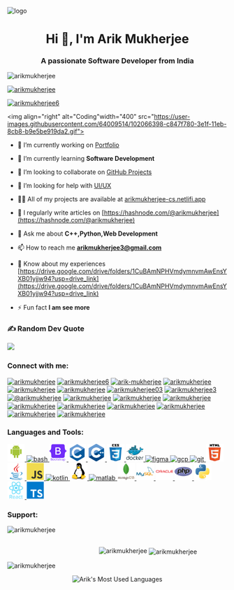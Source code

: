 ![logo](https://si.wsj.net/public/resources/images/OG-DV513_202002_M_20200221131814.gif)
<h1 align="center">Hi 👋, I'm Arik Mukherjee</h1>
<h3 align="center">A passionate Software Developer from India</h3>

<p align="left"> <img src="https://komarev.com/ghpvc/?username=arikmukherjee&label=Profile%20views&color=0e75b6&style=flat" alt="arikmukherjee" /> </p>

<p align="left"> <a href="https://github.com/ryo-ma/github-profile-trophy"><img src="https://github-profile-trophy.vercel.app/?username=arikmukherjee" alt="arikmukherjee" /></a> </p>

<p align="left"> <a href="https://twitter.com/arikmukherjee6" target="blank"><img src="https://img.shields.io/twitter/follow/arikmukherjee6?logo=twitter&style=for-the-badge" alt="arikmukherjee6" /></a> </p>

<img align="right" alt="Coding"width="400" src="https://user-images.githubusercontent.com/64009514/102066398-c847f780-3e1f-11eb-8cb8-b9e5be919da2.gif">

- 🔭 I’m currently working on [Portfolio](arikmukherjee-cs.netlifi.app)

- 🌱 I’m currently learning **Software Development**

- 👯 I’m looking to collaborate on [GitHub Projects](https://github.com/arikmukherjee)

- 🤝 I’m looking for help with [UI/UX](https://github.com/arikmukherjee)

- 👨‍💻 All of my projects are available at [arikmukherjee-cs.netlifi.app](arikmukherjee-cs.netlifi.app)

- 📝 I regularly write articles on [https://hashnode.com/@arikmukherjee](https://hashnode.com/@arikmukherjee)

- 💬 Ask me about **C++,Python,Web Development**

- 📫 How to reach me **arikmukherjee3@gmail.com**

- 📄 Know about my experiences [https://drive.google.com/drive/folders/1CuBAmNPHVmdymnvmAwEnsYXB01yjjw94?usp=drive_link](https://drive.google.com/drive/folders/1CuBAmNPHVmdymnvmAwEnsYXB01yjjw94?usp=drive_link)

- ⚡ Fun fact **I am see more**
  
### ✍️ Random Dev Quote
![](https://quotes-github-readme.vercel.app/api?type=horizontal&theme=radical)

<h3 align="left">Connect with me:</h3>
<p align="left">
<a href="https://codepen.io/arikmukherjee" target="blank"><img align="center" src="https://raw.githubusercontent.com/rahuldkjain/github-profile-readme-generator/master/src/images/icons/Social/codepen.svg" alt="arikmukherjee" height="30" width="40" /></a>
<a href="https://twitter.com/arikmukherjee6" target="blank"><img align="center" src="https://raw.githubusercontent.com/rahuldkjain/github-profile-readme-generator/master/src/images/icons/Social/twitter.svg" alt="arikmukherjee6" height="30" width="40" /></a>
<a href="https://linkedin.com/in/arik-mukherjee" target="blank"><img align="center" src="https://raw.githubusercontent.com/rahuldkjain/github-profile-readme-generator/master/src/images/icons/Social/linked-in-alt.svg" alt="arik-mukherjee" height="30" width="40" /></a>
<a href="https://stackoverflow.com/users/arikmukherjee" target="blank"><img align="center" src="https://raw.githubusercontent.com/rahuldkjain/github-profile-readme-generator/master/src/images/icons/Social/stack-overflow.svg" alt="arikmukherjee" height="30" width="40" /></a>
<a href="https://codesandbox.com/arikmukherjee" target="blank"><img align="center" src="https://raw.githubusercontent.com/rahuldkjain/github-profile-readme-generator/master/src/images/icons/Social/codesandbox.svg" alt="arikmukherjee" height="30" width="40" /></a>
<a href="https://kaggle.com/arikmukherjee" target="blank"><img align="center" src="https://raw.githubusercontent.com/rahuldkjain/github-profile-readme-generator/master/src/images/icons/Social/kaggle.svg" alt="arikmukherjee" height="30" width="40" /></a>
<a href="https://fb.com/arikmukherjee03" target="blank"><img align="center" src="https://raw.githubusercontent.com/rahuldkjain/github-profile-readme-generator/master/src/images/icons/Social/facebook.svg" alt="arikmukherjee03" height="30" width="40" /></a>
<a href="https://instagram.com/arikmukherjee3" target="blank"><img align="center" src="https://raw.githubusercontent.com/rahuldkjain/github-profile-readme-generator/master/src/images/icons/Social/instagram.svg" alt="arikmukherjee3" height="30" width="40" /></a>
<a href="https://hashnode.com/@arikmukherjee" target="blank"><img align="center" src="https://raw.githubusercontent.com/rahuldkjain/github-profile-readme-generator/master/src/images/icons/Social/hashnode.svg" alt="@arikmukherjee" height="30" width="40" /></a>
<a href="https://medium.com/arikmukherjee" target="blank"><img align="center" src="https://raw.githubusercontent.com/rahuldkjain/github-profile-readme-generator/master/src/images/icons/Social/medium.svg" alt="arikmukherjee" height="30" width="40" /></a>
<a href="https://www.youtube.com/c/arikmukherjee" target="blank"><img align="center" src="https://raw.githubusercontent.com/rahuldkjain/github-profile-readme-generator/master/src/images/icons/Social/youtube.svg" alt="arikmukherjee" height="30" width="40" /></a>
<a href="https://www.codechef.com/users/arikmukherjee" target="blank"><img align="center" src="https://cdn.jsdelivr.net/npm/simple-icons@3.1.0/icons/codechef.svg" alt="arikmukherjee" height="30" width="40" /></a>
<a href="https://www.hackerrank.com/arikmukherjee" target="blank"><img align="center" src="https://raw.githubusercontent.com/rahuldkjain/github-profile-readme-generator/master/src/images/icons/Social/hackerrank.svg" alt="arikmukherjee" height="30" width="40" /></a>
<a href="https://codeforces.com/profile/arikmukherjee" target="blank"><img align="center" src="https://raw.githubusercontent.com/rahuldkjain/github-profile-readme-generator/master/src/images/icons/Social/codeforces.svg" alt="arikmukherjee" height="30" width="40" /></a>
<a href="https://www.leetcode.com/arikmukherjee" target="blank"><img align="center" src="https://raw.githubusercontent.com/rahuldkjain/github-profile-readme-generator/master/src/images/icons/Social/leet-code.svg" alt="arikmukherjee" height="30" width="40" /></a>
<a href="https://www.hackerearth.com/arikmukherjee" target="blank"><img align="center" src="https://raw.githubusercontent.com/rahuldkjain/github-profile-readme-generator/master/src/images/icons/Social/hackerearth.svg" alt="arikmukherjee" height="30" width="40" /></a>
<a href="https://auth.geeksforgeeks.org/user/arikmukherjee" target="blank"><img align="center" src="https://raw.githubusercontent.com/rahuldkjain/github-profile-readme-generator/master/src/images/icons/Social/geeks-for-geeks.svg" alt="arikmukherjee" height="30" width="40" /></a>
<a href="https://discord.gg/arikmukherjee" target="blank"><img align="center" src="https://raw.githubusercontent.com/rahuldkjain/github-profile-readme-generator/master/src/images/icons/Social/discord.svg" alt="arikmukherjee" height="30" width="40" /></a>
</p>

<h3 align="left">Languages and Tools:</h3>
<p align="left"> <a href="https://developer.android.com" target="_blank" rel="noreferrer"> <img src="https://raw.githubusercontent.com/devicons/devicon/master/icons/android/android-original-wordmark.svg" alt="android" width="40" height="40"/> </a> <a href="https://www.gnu.org/software/bash/" target="_blank" rel="noreferrer"> <img src="https://www.vectorlogo.zone/logos/gnu_bash/gnu_bash-icon.svg" alt="bash" width="40" height="40"/> </a> <a href="https://getbootstrap.com" target="_blank" rel="noreferrer"> <img src="https://raw.githubusercontent.com/devicons/devicon/master/icons/bootstrap/bootstrap-plain-wordmark.svg" alt="bootstrap" width="40" height="40"/> </a> <a href="https://www.cprogramming.com/" target="_blank" rel="noreferrer"> <img src="https://raw.githubusercontent.com/devicons/devicon/master/icons/c/c-original.svg" alt="c" width="40" height="40"/> </a> <a href="https://www.w3schools.com/cpp/" target="_blank" rel="noreferrer"> <img src="https://raw.githubusercontent.com/devicons/devicon/master/icons/cplusplus/cplusplus-original.svg" alt="cplusplus" width="40" height="40"/> </a> <a href="https://www.w3schools.com/css/" target="_blank" rel="noreferrer"> <img src="https://raw.githubusercontent.com/devicons/devicon/master/icons/css3/css3-original-wordmark.svg" alt="css3" width="40" height="40"/> </a> <a href="https://www.docker.com/" target="_blank" rel="noreferrer"> <img src="https://raw.githubusercontent.com/devicons/devicon/master/icons/docker/docker-original-wordmark.svg" alt="docker" width="40" height="40"/> </a> <a href="https://www.figma.com/" target="_blank" rel="noreferrer"> <img src="https://www.vectorlogo.zone/logos/figma/figma-icon.svg" alt="figma" width="40" height="40"/> </a> <a href="https://cloud.google.com" target="_blank" rel="noreferrer"> <img src="https://www.vectorlogo.zone/logos/google_cloud/google_cloud-icon.svg" alt="gcp" width="40" height="40"/> </a> <a href="https://git-scm.com/" target="_blank" rel="noreferrer"> <img src="https://www.vectorlogo.zone/logos/git-scm/git-scm-icon.svg" alt="git" width="40" height="40"/> </a> <a href="https://www.w3.org/html/" target="_blank" rel="noreferrer"> <img src="https://raw.githubusercontent.com/devicons/devicon/master/icons/html5/html5-original-wordmark.svg" alt="html5" width="40" height="40"/> </a> <a href="https://www.java.com" target="_blank" rel="noreferrer"> <img src="https://raw.githubusercontent.com/devicons/devicon/master/icons/java/java-original.svg" alt="java" width="40" height="40"/> </a> <a href="https://developer.mozilla.org/en-US/docs/Web/JavaScript" target="_blank" rel="noreferrer"> <img src="https://raw.githubusercontent.com/devicons/devicon/master/icons/javascript/javascript-original.svg" alt="javascript" width="40" height="40"/> </a> <a href="https://kotlinlang.org" target="_blank" rel="noreferrer"> <img src="https://www.vectorlogo.zone/logos/kotlinlang/kotlinlang-icon.svg" alt="kotlin" width="40" height="40"/> </a> <a href="https://www.linux.org/" target="_blank" rel="noreferrer"> <img src="https://raw.githubusercontent.com/devicons/devicon/master/icons/linux/linux-original.svg" alt="linux" width="40" height="40"/> </a> <a href="https://www.mathworks.com/" target="_blank" rel="noreferrer"> <img src="https://upload.wikimedia.org/wikipedia/commons/2/21/Matlab_Logo.png" alt="matlab" width="40" height="40"/> </a> <a href="https://www.mongodb.com/" target="_blank" rel="noreferrer"> <img src="https://raw.githubusercontent.com/devicons/devicon/master/icons/mongodb/mongodb-original-wordmark.svg" alt="mongodb" width="40" height="40"/> </a> <a href="https://www.mysql.com/" target="_blank" rel="noreferrer"> <img src="https://raw.githubusercontent.com/devicons/devicon/master/icons/mysql/mysql-original-wordmark.svg" alt="mysql" width="40" height="40"/> </a> <a href="https://www.oracle.com/" target="_blank" rel="noreferrer"> <img src="https://raw.githubusercontent.com/devicons/devicon/master/icons/oracle/oracle-original.svg" alt="oracle" width="40" height="40"/> </a> <a href="https://www.php.net" target="_blank" rel="noreferrer"> <img src="https://raw.githubusercontent.com/devicons/devicon/master/icons/php/php-original.svg" alt="php" width="40" height="40"/> </a> <a href="https://www.python.org" target="_blank" rel="noreferrer"> <img src="https://raw.githubusercontent.com/devicons/devicon/master/icons/python/python-original.svg" alt="python" width="40" height="40"/> </a> <a href="https://reactjs.org/" target="_blank" rel="noreferrer"> <img src="https://raw.githubusercontent.com/devicons/devicon/master/icons/react/react-original-wordmark.svg" alt="react" width="40" height="40"/> </a> <a href="https://www.typescriptlang.org/" target="_blank" rel="noreferrer"> <img src="https://raw.githubusercontent.com/devicons/devicon/master/icons/typescript/typescript-original.svg" alt="typescript" width="40" height="40"/> </a> </p>

<h3 align="left">Support:</h3>
<p><a href="https://www.buymeacoffee.com/arikmukherjee"> <img align="left" src="https://cdn.buymeacoffee.com/buttons/v2/default-yellow.png" height="50" width="210" alt="arikmukherjee" /></a></p><br><br>

<p><img align="left" src="https://github-readme-stats.vercel.app/api/top-langs?username=arikmukherjee&show_icons=true&locale=en&layout=compact" alt="arikmukherjee" /></p>

<p>&nbsp;<img align="center" src="https://github-readme-stats.vercel.app/api?username=arikmukherjee&show_icons=true&locale=en" alt="arikmukherjee" /></p>

<p><img align="center" src="https://github-readme-streak-stats.herokuapp.com/?user=arikmukherjee&" alt="arikmukherjee" /></p>

<!-- Top Languages in Pie Chart Style (approximation) -->
<div align="center">
  <img src="https://github-readme-stats.vercel.app/api/top-langs/?username=arikmukherjee&layout=pie&theme=default" alt="Arik's Most Used Languages" />
</div>
